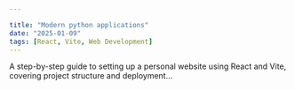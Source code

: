 ```yaml
---

title: "Modern python applications"
date: "2025-01-09"
tags: [React, Vite, Web Development]
---
```


A step-by-step guide to setting up a personal website using React and Vite, covering project structure and deployment...
